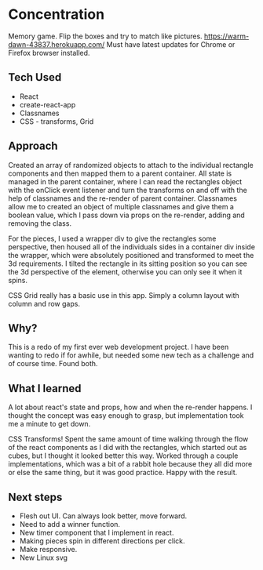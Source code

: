 # Concentration

  Memory game.  Flip the boxes and try to match like pictures.
  https://warm-dawn-43837.herokuapp.com/
  Must have latest updates for Chrome or Firefox browser installed.

##  Tech Used

  * React
  * create-react-app
  * Classnames
  * CSS - transforms, Grid



## Approach

  Created an array of randomized objects to attach to the individual rectangle components and then mapped them to a parent container.  All state is managed in the parent container, where I can read the rectangles object with the onClick event listener and turn the transforms on and off with the help of classnames and the re-render of parent container.  Classnames allow me to created an object of multiple classnames and give them a boolean value, which I pass down via props on the re-render, adding and removing the class.

  For the pieces, I used a wrapper div to give the rectangles some perspective, then housed all of the individuals sides in a container div inside the wrapper, which were absolutely positioned and transformed to meet the 3d requirements.  I tilted the rectangle in its sitting position so you can see the 3d perspective of the element, otherwise you can only see it when it spins.

  CSS Grid really has a basic use in this app.  Simply a column layout with column and row gaps.

## Why?

  This is a redo of my first ever web development project.  I have been wanting to redo if for awhile, but needed some new tech as a challenge and of course time.  Found both.

## What I learned

  A lot about react's state and props, how and when the re-render happens.  I thought the concept was easy enough to grasp, but implementation took me a minute to get down.  

  CSS Transforms!  Spent the same amount of time walking through the flow of the react components as I did with the rectangles, which started out as cubes, but I thought it looked better this way.  Worked through a couple implementations, which was a bit of a rabbit hole because they all did more or else the same thing, but it was good practice.  Happy with the result.

## Next steps

  * Flesh out UI.  Can always look better, move forward.  
  * Need to add a winner function.
  * New timer component that I implement in react.  
  * Making pieces spin in different directions per click.
  * Make responsive.
  * New Linux svg
